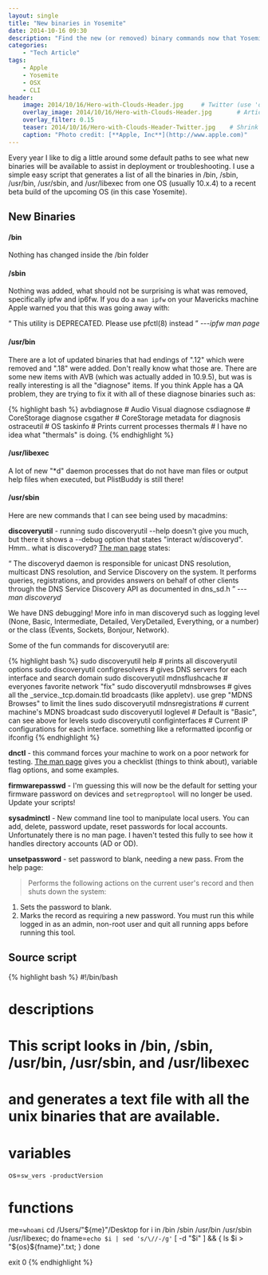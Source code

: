 ```yaml
---
layout: single
title: "New binaries in Yosemite"
date: 2014-10-16 09:30
description: "Find the new (or removed) binary commands now that Yosemite is released!"
categories:
    - "Tech Article"
tags:
    - Apple
    - Yosemite
    - OSX
    - CLI
header:
    image: 2014/10/16/Hero-with-Clouds-Header.jpg     # Twitter (use 'overlay_image')
    overlay_image: 2014/10/16/Hero-with-Clouds-Header.jpg       # Article header at 2048x768
    overlay_filter: 0.15
    teaser: 2014/10/16/Hero-with-Clouds-Header-Twitter.jpg    # Shrink image to 575 width
    caption: "Photo credit: [**Apple, Inc**](http://www.apple.com)"
---
```


Every year I like to dig a little around some default paths to see what new binaries will be available to assist in deployment or troubleshooting.  I use a simple easy script that generates a list of all the binaries in /bin, /sbin, /usr/bin, /usr/sbin, and /usr/libexec from one OS (usually 10.x.4) to a recent beta build of the upcoming OS (in this case Yosemite).

New Binaries
---

#### /bin
Nothing has changed inside the /bin folder

#### /sbin
Nothing was added, what should not be surprising is what was removed, specifically ipfw and ip6fw.  If you do a ```man ipfw``` on your Mavericks machine Apple warned you that this was going away with:

<q>
This utility is DEPRECATED. Please use pfctl(8) instead
</q> ---<cite>ipfw man page</cite>

#### /usr/bin
There are a lot of updated binaries that had endings of ".12" which were removed and ".18" were added.  Don't really know what those are.  There are some new items with AVB (which was actually added in 10.9.5), but was is really interesting is all the "diagnose" items.  If you think Apple has a QA problem, they are trying to fix it with all of these diagnose binaries such as:

{% highlight bash %}
avbdiagnose     # Audio Visual diagnose
csdiagnose      # CoreStorage  diagnose
csgather        # CoreStorage metadata for diagnosis
ostraceutil     # OS
taskinfo        # Prints current processes
thermals        # I have no idea what "thermals" is doing.
{% endhighlight %}

#### /usr/libexec
A lot of new "*d" daemon processes that do not have man files or output help files when executed, but PlistBuddy is still there!

#### /usr/sbin
Here are new commands that I can see being used by macadmins:

**discoveryutil** - running sudo discoveryutil --help doesn't give you much, but there it shows a --debug option that states "interact w/discoveryd".  Hmm.. what is discoveryd? [The man page](x-man-page://8/discoveryd) states:

<q>
The discoveryd daemon is responsible for unicast DNS resolution, multicast DNS resolution, and Service Discovery on the system.  It performs queries, registrations, and provides answers on behalf of other clients through the DNS Service Discovery API as documented in dns_sd.h
</q> ---<cite>man discoveryd</cite>

We have DNS debugging! More info in man discoveryd such as logging level (None, Basic, Intermediate, Detailed, VeryDetailed, Everything, or a number) or the class (Events, Sockets, Bonjour, Network).

Some of the fun commands for discoveryutil are:

{% highlight bash %}
sudo discoveryutil help                 # prints all discoveryutil options
sudo discoveryutil configresolvers      # gives DNS servers for each interface and search domain
sudo discoveryutil mdnsflushcache       # everyones favorite network "fix"
sudo discoveryutil mdnsbrowses          # gives all the _service._tcp.domain.tld broadcasts (like appletv).  use grep "MDNS Browses" to limit the lines
sudo discoveryutil mdnsregistrations    # current machine's MDNS broadcast
sudo discoveryutil loglevel             # Default is "Basic", can see above for levels
sudo discoveryutil configinterfaces     # Current IP configurations for each interface.  something like a reformatted ipconfig or ifconfig
{% endhighlight %}

**dnctl** - this command forces your machine to work on a poor network for testing.  [The man page](x-man-page://8/dnctl) gives you a checklist (things to think about), variable flag options, and some examples.

**firmwarepasswd** - I'm guessing this will now be the default for setting your firmware password on devices and ```setregproptool``` will no longer be used.  Update your scripts!

**sysadminctl** - New command line tool to manipulate local users.  You can add, delete, password update, reset passwords for local accounts. Unfortunately there is no man page.  I haven't tested this fully to see how it handles directory accounts (AD or OD).

**unsetpassword** - set password to blank, needing a new pass.  From the help page:

> Performs the following actions on the current user's record and then shuts down the system:
 1. Sets the password to blank.
 2. Marks the record as requiring a new password.
 You must run this while logged in as an admin, non-root user and quit all running apps before running this tool.

Source script
---

{% highlight bash %}
#!/bin/bash
# descriptions
# This script looks in /bin, /sbin, /usr/bin, /usr/sbin, and /usr/libexec
# and generates a text file with all the unix binaries that are available.

# variables
os=`sw_vers -productVersion`

# functions
me=`whoami`
cd /Users/"${me}"/Desktop
for i in /bin /sbin /usr/bin /usr/sbin /usr/libexec; do
    fname=`echo $i | sed 's/\//-/g'`
    [ -d "$i" ] && { ls $i > "${os}${fname}".txt; }
done

exit 0
{% endhighlight %}